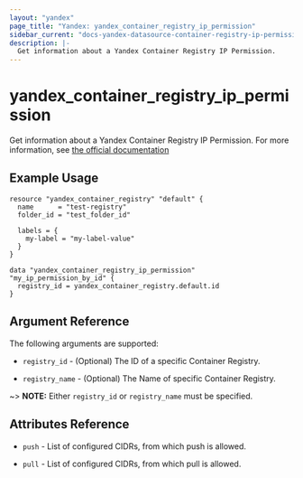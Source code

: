 ```yaml
---
layout: "yandex"
page_title: "Yandex: yandex_container_registry_ip_permission"
sidebar_current: "docs-yandex-datasource-container-registry-ip-permission"
description: |-
  Get information about a Yandex Container Registry IP Permission.
---
```


# yandex\_container\_registry\_ip\_permission

Get information about a Yandex Container Registry IP Permission. For more information, see
[the official documentation](https://cloud.yandex.ru/docs/container-registry/operations/registry/registry-access)

## Example Usage

```hcl
resource "yandex_container_registry" "default" {
  name      = "test-registry"
  folder_id = "test_folder_id"

  labels = {
    my-label = "my-label-value"
  }
}

data "yandex_container_registry_ip_permission" "my_ip_permission_by_id" {
  registry_id = yandex_container_registry.default.id
}
```

## Argument Reference

The following arguments are supported:

* `registry_id` - (Optional) The ID of a specific Container Registry.

* `registry_name` - (Optional) The Name of specific Container Registry.

~> **NOTE:** Either `registry_id` or `registry_name` must be specified.

## Attributes Reference

* `push` - List of configured CIDRs, from which push is allowed.

* `pull` - List of configured CIDRs, from which pull is allowed.
